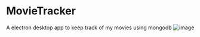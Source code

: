 # MovieTracker
A electron desktop app to keep track of my movies using mongodb
![image](https://user-images.githubusercontent.com/43896766/125129220-fc348400-e0b3-11eb-82c2-28a88a2d4e6a.png)
